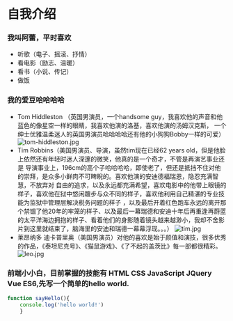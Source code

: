 # 自我介绍
### 我叫阿蕾，平时喜欢
* 听歌（电子、摇滚、抒情）
* 看电影（励志、温暖）
* 看书（小说、传记）
* 做饭
### 我的爱豆哈哈哈哈
* Tom Hiddleston （英国男演员，一个handsome guy，我喜欢他的声音和他蓝色的像星空一样的眼睛，我喜欢他演的洛基，喜欢他演的汤姆汉克斯，
一个绅士优雅温柔迷人的英国男演员哈哈哈哈还有他的小狗狗Bobby一样的可爱）
![tom-hiddleston.jpg](https://i.loli.net/2020/06/10/DplcCsketmu14ri.jpg)
* Tim Robbins（美国男演员、导演，虽然tim现在已经62 years old，但是他脸上依然还有年轻时迷人深邃的微笑，他真的是一个奇才，不管是再演艺事业还是
导演事业上，196cm的高个子哈哈哈哈，即使老了，但还是抵挡不住对他的崇拜，是众多小鲜肉不可睥睨的。喜欢他演的安迪德福瑞恩，隐忍充满智慧，不放弃对
自由的追求，以及永远都充满希望，喜欢电影中的他带上眼镜的样子，喜欢他在狱中悠闲踱步与众不同的样子，喜欢他利用自己精湛的专业技能为监狱中管理层解决税务问题的样子
，以及最后开着红色跑车永远的离开那个禁锢了他20年的牢笼的样子、以及最后一幕瑞德和安迪十年后再重逢再蔚蓝的太平洋海边拥抱的样子、看着他们的身影随着镜头越来越渺小，我却不舍影片到这里就结束了，脑海里的安迪和瑞德一幕幕浮现。。。）
![tim.jpg](https://i.loli.net/2020/06/10/31IqFJMoaGYplER.jpg)
* 莱昂纳多 迪卡普里奥（美国男演员）对他的喜欢是始于颜值和演技，很多优秀的作品，《泰坦尼克号》、《猫鼠游戏》、《了不起的盖茨比》每一部都很精彩。
![leo.jpg](https://i.loli.net/2020/06/10/YQD9ijEGNFo6TX2.jpg)
### 前端小小白，目前掌握的技能有 HTML CSS JavaScript JQuery Vue ES6,先写一个简单的hello world.
```javascript
function sayHello(){
    console.log('hello world!')
    }
```
